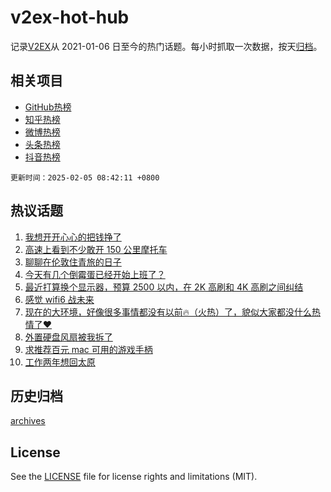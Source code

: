 # v2ex-hot-hub

 记录[V2EX](https://www.v2ex.com/)从 2021-01-06 日至今的热门话题。每小时抓取一次数据，按天[归档](archives)。
 
 ## 相关项目

- [GitHub热榜](https://github.com/snaildev/github-hot-hub)
- [知乎热榜](https://github.com/snaildev/zhihu-hot-hub)
- [微博热榜](https://github.com/snaildev/weibo-hot-hub)
- [头条热榜](https://github.com/snaildev/toutiao-hot-hub)
- [抖音热榜](https://github.com/snaildev/douyin-hot-hub)


 `更新时间：2025-02-05 08:42:11 +0800`

## 热议话题

1. [我想开开心心的把钱挣了](https://www.v2ex.com/t/1108820)
1. [高速上看到不少敢开 150 公里摩托车](https://www.v2ex.com/t/1108853)
1. [聊聊在伦敦住青旅的日子](https://www.v2ex.com/t/1108808)
1. [今天有几个倒霉蛋已经开始上班了？](https://www.v2ex.com/t/1108799)
1. [最近打算换个显示器，预算 2500 以内，在 2K 高刷和 4K 高刷之间纠结](https://www.v2ex.com/t/1108798)
1. [感觉 wifi6 战未来](https://www.v2ex.com/t/1108838)
1. [现在的大环境，好像很多事情都没有以前🔥（火热）了，貌似大家都没什么热情了❤️](https://www.v2ex.com/t/1108843)
1. [外置硬盘风扇被我拆了](https://www.v2ex.com/t/1108810)
1. [求推荐百元 mac 可用的游戏手柄](https://www.v2ex.com/t/1108801)
1. [工作两年想回太原](https://www.v2ex.com/t/1108847)

## 历史归档

[archives](archives)

## License

See the [LICENSE](LICENSE) file for license rights and limitations (MIT).
